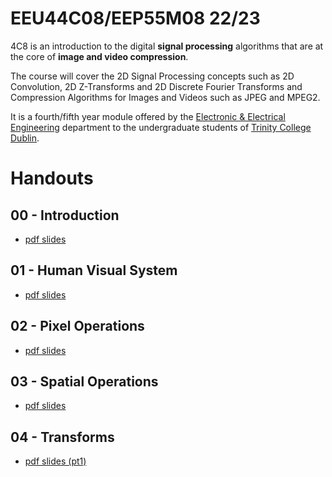 # EEU44C08/EEP55M08 22/23

4C8 is an introduction to the digital **signal processing**
algorithms that are at the core of **image and video compression**.

The course will cover the 2D Signal Processing concepts such as 2D
Convolution, 2D Z-Transforms and 2D Discrete Fourier Transforms and
Compression Algorithms for Images and Videos such as JPEG and MPEG2.

It is a fourth/fifth year module offered by the [Electronic & Electrical
Engineering](https://www.tcd.ie/eleceng/) department to the
undergraduate students of [Trinity College
Dublin](https://www.tcd.ie).

# Handouts

## 00 - Introduction

* [pdf slides](/handouts/handout-00-introduction.pdf)

## 01 - Human Visual System

* [pdf slides](/handouts/handout-01-human-visual-system.pdf)

## 02 - Pixel Operations

* [pdf slides](/handouts/handout-02-pixelops.pdf)

## 03 - Spatial Operations

* [pdf slides](/handouts/handout-03-spatialops.pdf)

## 04 - Transforms

* [pdf slides (pt1)](/handouts/handout-04-xforms-pt1.pdf)



